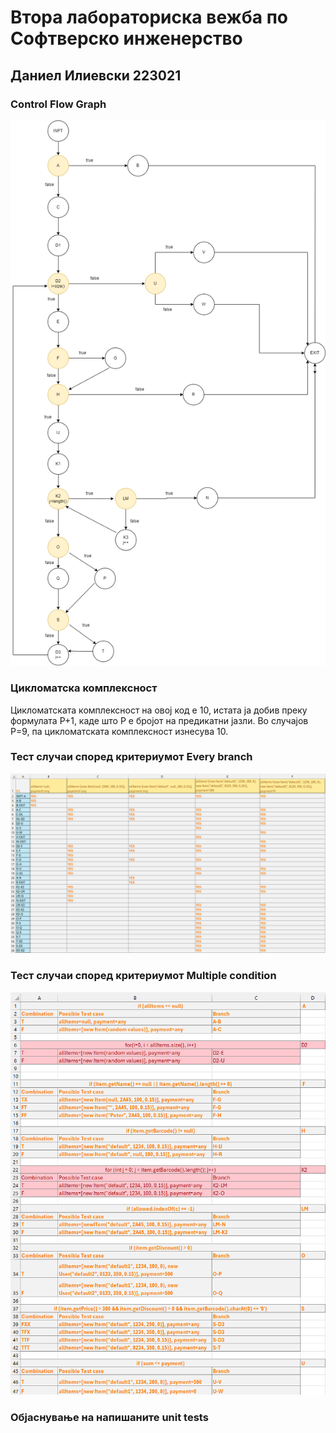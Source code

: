 # Втора лабораториска вежба по Софтверско инженерство
## Даниел Илиевски 223021
### Control Flow Graph
![CFG Image](https://github.com/danielilievskii/SI_2024_lab2_223021/blob/master/CFG.png)

### Цикломатска комплексност
Цикломатската комплексност на овој код е 10, истата ја добив преку формулата P+1, каде што P е бројот на предикатни јазли. Во случајoв P=9, па цикломатската комплексност изнесува 10.

### Тест случаи според критериумот Every branch
![Every Branch Image](https://github.com/danielilievskii/SI_2024_lab2_223021/blob/master/everyBranch.png)

### Тест случаи според критериумот Multiple condition
![Every Path Image](https://github.com/danielilievskii/SI_2024_lab2_223021/blob/master/multipleConditionNew.png)

### Објаснување на напишаните unit tests
